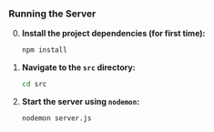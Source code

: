 ### Running the Server

0. **Install the project dependencies (for first time):**
   ```sh
   npm install
   ```
   
1. **Navigate to the `src` directory:**
   ```sh
   cd src
   ```

2. **Start the server using `nodemon`:**
   ```sh
   nodemon server.js
   ```